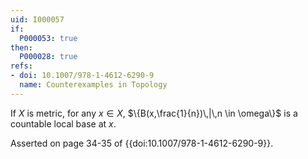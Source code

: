 ```yaml
---
uid: I000057
if:
  P000053: true
then:
  P000028: true
refs:
- doi: 10.1007/978-1-4612-6290-9
  name: Counterexamples in Topology
---
```


If $X$ is metric, for any $x \in X$, $\{B(x,\frac{1}{n})\,|\,n \in \omega\}$ is a countable local base at $x$.

Asserted on page 34-35 of {{doi:10.1007/978-1-4612-6290-9}}.

